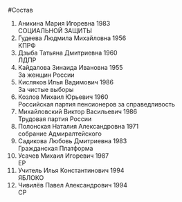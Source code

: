 #Состав
1. Аникина Мария Игоревна 1983   
    СОЦИАЛЬНОЙ ЗАЩИТЫ
2. Гудеева Людмила Михайловна 1956   
    КПРФ
3. Дзыба Татьяна Дмитриевна 1960   
    ЛДПР
4. Кайдалова Зинаида Ивановна 1955   
    За женщин России
5. Кисляков Илья Вадимович 1986   
    За чистые выборы
6. Козлов Михаил Юрьевич 1960   
    Российская партия пенсионеров за справедливость
7. Михайловский Виктор Васильевич 1986   
    Трудовая партия России
8. Полонская Наталия Александровна 1971   
    собрание Адмиралтейского
9. Садикова Любовь Дмитриевна 1983   
    Гражданская Платформа
10. Усачев Михаил Игоревич 1987   
    ЕР
11. Учитель Илья Константинович 1994   
    ЯБЛОКО
12. Чивилёв Павел Александрович 1994   
    СР
